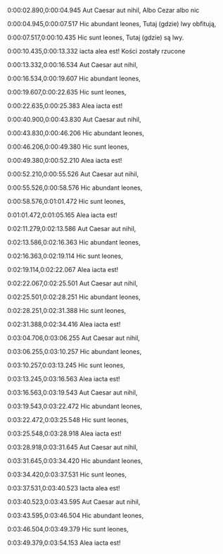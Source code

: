 0:00:02.890,0:00:04.945
Aut Caesar aut nihil,
Albo Cezar albo nic

0:00:04.945,0:00:07.517
Hic abundant leones,
Tutaj (gdzie) lwy obfitują,

0:00:07.517,0:00:10.435
Hic sunt leones,
Tutaj (gdzie) są lwy.

0:00:10.435,0:00:13.332
iacta alea est!
Kości zostały rzucone

0:00:13.332,0:00:16.534
Aut Caesar aut nihil,

0:00:16.534,0:00:19.607
Hic abundant leones,

0:00:19.607,0:00:22.635
Hic sunt leones,

0:00:22.635,0:00:25.383
Alea iacta est!

0:00:40.900,0:00:43.830
Aut Caesar aut nihil,

0:00:43.830,0:00:46.206
Hic abundant leones,

0:00:46.206,0:00:49.380
Hic sunt leones,

0:00:49.380,0:00:52.210
Alea iacta est!

0:00:52.210,0:00:55.526
Aut Caesar aut nihil,

0:00:55.526,0:00:58.576
Hic abundant leones,

0:00:58.576,0:01:01.472
Hic sunt leones,

0:01:01.472,0:01:05.165
Alea iacta est!

0:02:11.279,0:02:13.586
Aut Caesar aut nihil,

0:02:13.586,0:02:16.363
Hic abundant leones,

0:02:16.363,0:02:19.114
Hic sunt leones,

0:02:19.114,0:02:22.067
Alea iacta est!

0:02:22.067,0:02:25.501
Aut Caesar aut nihil,

0:02:25.501,0:02:28.251
Hic abundant leones,

0:02:28.251,0:02:31.388
Hic sunt leones,

0:02:31.388,0:02:34.416
Alea iacta est!

0:03:04.706,0:03:06.255
Aut Caesar aut nihil,

0:03:06.255,0:03:10.257
Hic abundant leones,

0:03:10.257,0:03:13.245
Hic sunt leones,

0:03:13.245,0:03:16.563
Alea iacta est!

0:03:16.563,0:03:19.543
Aut Caesar aut nihil,

0:03:19.543,0:03:22.472
Hic abundant leones,

0:03:22.472,0:03:25.548
Hic sunt leones,

0:03:25.548,0:03:28.918
Alea iacta est!

0:03:28.918,0:03:31.645
Aut Caesar aut nihil,

0:03:31.645,0:03:34.420
Hic abundant leones,

0:03:34.420,0:03:37.531
Hic sunt leones,

0:03:37.531,0:03:40.523
Iacta alea est!

0:03:40.523,0:03:43.595
Aut Caesar aut nihil,

0:03:43.595,0:03:46.504
Hic abundant leones,

0:03:46.504,0:03:49.379
Hic sunt leones,

0:03:49.379,0:03:54.153
Alea iacta est!


